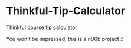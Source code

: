 Thinkful-Tip-Calculator
=======================

Thinkful course tip calculator

You won't be impressed, this is a n00b project :)
